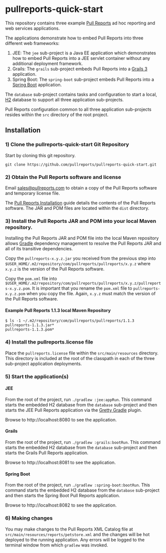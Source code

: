 # pullreports-quick-start

This repository contains three example [Pull Reports](https://www.pullreports.com) ad hoc reporting and web services applications.

The applications demonstrate how to embed Pull Reports into three different web frameworks:

1. JEE: The `jee` sub-project is a Java EE application which demonstrates how to embed Pull Reports into a JEE servlet container without any additional deployment framework.
1. Grails: The `grails` sub-project embeds Pull Reports into a [Grails 3](https://grails.org) application.
1. Spring Boot: The `spring-boot` sub-project embeds Pull Reports into a [Spring Boot](https://projects.spring.io/spring-boot/) application. 

The `database` sub-project contains tasks and configuration to start a local, [H2](http://www.h2database.com) database to support all three application sub-projects.

Pull Reports configuration common to all three application sub-projects resides within the `src` directory of the root project.

## Installation

### 1) Clone the pullreports-quick-start Git Repository

Start by cloning this git repository.

`git clone https://github.com/pullreports/pullreports-quick-start.git`

### 2) Obtain the Pull Reports software and license

Email sales@pullreports.com to obtain a copy of the Pull Reports software and temporary license file.

The [Pull Reports Installation](https://www.pullreports.com/docs/latest/installation.html) guide details the contents of the Pull Reports software. The JAR and POM files are located within the `dist` directory.

### 3) Install the Pull Reports JAR and POM into your local Maven repository.

Installing the Pull Reports JAR and POM file into the local Maven repository allows [Gradle](https://gradle.org) dependency management to resolve the Pull Reports JAR and all of its transitive dependencies.

Copy the `pullreports-x.y.z.jar` you received from the previous step into `$USER_HOME/.m2/repository/com/pullreports/pullreports/x.y.z` where `x.y.z` is the version of the Pull Reports software.

Copy the `pom.xml` file into `$USER_HOME/.m2/repository/com/pullreports/pullreports/x.y.z/pullreports-x.y.z.pom`. It is important that you rename the `pom.xml` file to `pullreports-x.y.z.pom` when you copy the file. Again, `x.y.z` must match the version of the Pull Reports software. 

#### Example Pull Reports 1.1.3 local Maven Repository

    $ ls -1 ~/.m2/repository/com/pullreports/pullreports/1.1.3
    pullreports-1.1.3.jar*
    pullreports-1.1.3.pom*


### 4) Install the pullreports.license file

Place the `pullreports.license` file within the `src/main/resources` directory. This directory is included at the root of the classpath in each of the three sub-project application deployments. 

### 5) Start the application(s)

#### JEE

From the root of the project, run `./gradlew :jee:appRun`. This command starts the embedded H2 database from the `database` sub-project and then starts the JEE Pull Reports application via the [Gretty Gradle](http://akhikhl.github.io/gretty-doc/index.html) plugin.

Browse to http://localhost:8080 to see the application.

#### Grails

From the root of the project, run `./gradlew :grails:bootRun`. This command starts the embedded H2 database from the `database` sub-project and then starts the Grails Pull Reports application.

Browse to http://localhost:8081 to see the application.

#### Spring Boot

From the root of the project, run `./gradlew :spring-boot:bootRun`. This command starts the embedded H2 database from the `database` sub-project and then starts the Spring Boot Pull Reports application.

Browse to http://localhost:8082 to see the application.

### 6) Making changes

You may make changes to the Pull Reports XML Catalog file at `src/main/resources/reports/petstore.xml` and the changes will be hot deployed to the running application. Any errors will be logged to the terminal window from which `gradlew` was invoked. 
